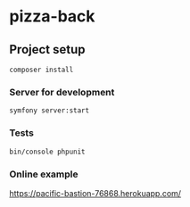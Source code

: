 # pizza-back

## Project setup
```
composer install
```

### Server for development
```
symfony server:start

```

### Tests
```
bin/console phpunit
```

### Online example
https://pacific-bastion-76868.herokuapp.com/
